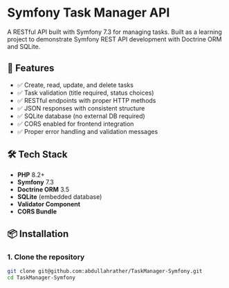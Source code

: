 # Symfony Task Manager API

A RESTful API built with Symfony 7.3 for managing tasks. Built as a learning project to demonstrate Symfony REST API development with Doctrine ORM and SQLite.

## 🚀 Features

- ✅ Create, read, update, and delete tasks
- ✅ Task validation (title required, status choices)
- ✅ RESTful endpoints with proper HTTP methods
- ✅ JSON responses with consistent structure
- ✅ SQLite database (no external DB required)
- ✅ CORS enabled for frontend integration
- ✅ Proper error handling and validation messages

## 🛠️ Tech Stack

- **PHP** 8.2+
- **Symfony** 7.3
- **Doctrine ORM** 3.5
- **SQLite** (embedded database)
- **Validator Component**
- **CORS Bundle**

## 📦 Installation

### 1. Clone the repository
```bash
git clone git@github.com:abdullahrather/TaskManager-Symfony.git
cd TaskManager-Symfony
